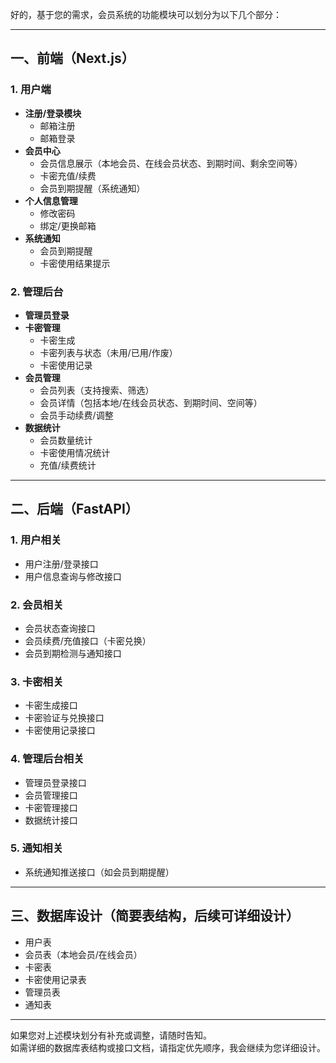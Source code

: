 好的，基于您的需求，会员系统的功能模块可以划分为以下几个部分：

---

## 一、前端（Next.js）

### 1. 用户端
- **注册/登录模块**
  - 邮箱注册
  - 邮箱登录
- **会员中心**
  - 会员信息展示（本地会员、在线会员状态、到期时间、剩余空间等）
  - 卡密充值/续费
  - 会员到期提醒（系统通知）
- **个人信息管理**
  - 修改密码
  - 绑定/更换邮箱
- **系统通知**
  - 会员到期提醒
  - 卡密使用结果提示

### 2. 管理后台
- **管理员登录**
- **卡密管理**
  - 卡密生成
  - 卡密列表与状态（未用/已用/作废）
  - 卡密使用记录
- **会员管理**
  - 会员列表（支持搜索、筛选）
  - 会员详情（包括本地/在线会员状态、到期时间、空间等）
  - 会员手动续费/调整
- **数据统计**
  - 会员数量统计
  - 卡密使用情况统计
  - 充值/续费统计

---

## 二、后端（FastAPI）

### 1. 用户相关
- 用户注册/登录接口
- 用户信息查询与修改接口

### 2. 会员相关
- 会员状态查询接口
- 会员续费/充值接口（卡密兑换）
- 会员到期检测与通知接口

### 3. 卡密相关
- 卡密生成接口
- 卡密验证与兑换接口
- 卡密使用记录接口

### 4. 管理后台相关
- 管理员登录接口
- 会员管理接口
- 卡密管理接口
- 数据统计接口

### 5. 通知相关
- 系统通知推送接口（如会员到期提醒）

---

## 三、数据库设计（简要表结构，后续可详细设计）

- 用户表
- 会员表（本地会员/在线会员）
- 卡密表
- 卡密使用记录表
- 管理员表
- 通知表

---

如果您对上述模块划分有补充或调整，请随时告知。  
如需详细的数据库表结构或接口文档，请指定优先顺序，我会继续为您详细设计。